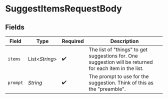 # SuggestItemsRequestBody


## Fields

| Field                                                                                                   | Type                                                                                                    | Required                                                                                                | Description                                                                                             |
| ------------------------------------------------------------------------------------------------------- | ------------------------------------------------------------------------------------------------------- | ------------------------------------------------------------------------------------------------------- | ------------------------------------------------------------------------------------------------------- |
| `items`                                                                                                 | List\<*String*>                                                                                         | :heavy_check_mark:                                                                                      | The list of "things" to get suggestions for. One suggestion will be returned for each item in the list. |
| `prompt`                                                                                                | *String*                                                                                                | :heavy_check_mark:                                                                                      | The prompt to use for the suggestion. Think of this as the "preamble".                                  |